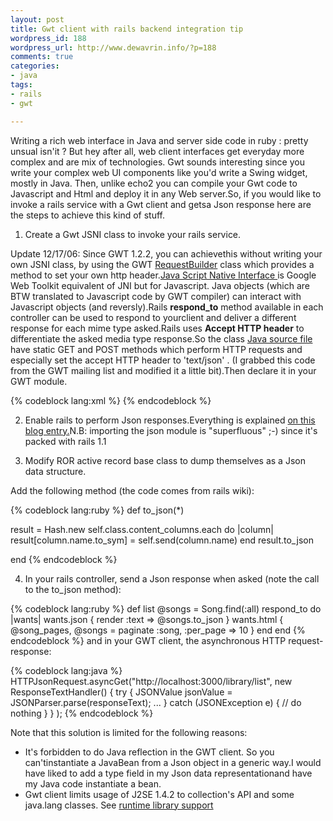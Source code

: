 ```yaml
--- 
layout: post
title: Gwt client with rails backend integration tip
wordpress_id: 188
wordpress_url: http://www.dewavrin.info/?p=188
comments: true
categories: 
- java
tags:
- rails
- gwt

---
```

<p>
Writing a rich web interface in Java and server side code in ruby : pretty unsual isn'it ? But hey after all, web client interfaces get everyday more complex and are mix of technologies. Gwt sounds interesting since you write your complex web UI components like you'd write a Swing widget, mostly in Java. 
Then, unlike echo2  you can compile your Gwt code to Javascript and Html and deploy it in any Web server.So, if you would like to invoke a rails service with a Gwt client and getsa Json response here are the steps to achieve this kind of stuff.
</p>

1) Create a Gwt JSNI class to invoke your rails service.

Update 12/17/06: Since GWT 1.2.2, you can achievethis without writing your own JSNI class, by using the GWT [RequestBuilder](http://code.google.com/webtoolkit/documentation/com.google.gwt.http.client.RequestBuilder.html) class which provides a method to set your own http header.[Java Script Native Interface ](http://code.google.com/webtoolkit/documentation/com.google.gwt.doc.DeveloperGuide.JavaScriptNativeInterface.html) is Google Web Toolkit equivalent of JNI but for Javascript. Java objects (which are BTW translated to Javascript code by GWT compiler) can interact with Javascript objects (and reversly).Rails **respond_to** method available in each controller can be used to respond to yourclient and deliver a different response for each mime type asked.Rails uses **Accept HTTP header** to differentiate the asked media type response.So the class [Java source file](http://www.dewavrin.info/code/HTTPJsonRequest.java) have static GET and POST methods which perform HTTP requests and especially set the accept HTTP header to 'text/json' . 
(I grabbed this code from the GWT mailing list and modified it a little bit).Then declare it in your GWT module.

{% codeblock lang:xml %}
<inherits name="biz.dewavrin.net.HTTPJsonRequest" />
{% endcodeblock %}

2) Enable rails to perform Json responses.Everything is explained [on this blog entry.](http://superfluo.org/blojsom/blog/pic/devel/2006/06/21/How-to-register-a-new-MIME-type-in-Rails.html)N.B: importing the json module is "superfluous" ;-) since it's packed with rails 1.1

3) Modify ROR active record base class to dump themselves as a Json data structure.

Add the following method (the code comes from rails wiki):

{% codeblock lang:ruby %}
def to_json(*)
 
  result = Hash.new
  self.class.content_columns.each do |column|
    result[column.name.to_sym] = self.send(column.name)
  end
  result.to_json
 
end
{% endcodeblock %}

4) In your rails controller, send a Json response when asked (note the call to the to_json method):

{% codeblock lang:ruby %}
def list
  @songs = Song.find(:all)
  respond_to do |wants|
    wants.json {
       render :text => @songs.to_json
    }
    wants.html {
        @song_pages, @songs = paginate :song, :per_page =&gt; 10
    }
  end
end
{% endcodeblock %}
and in your GWT client, the asynchronous HTTP request-response:

{% codeblock lang:java %}
 HTTPJsonRequest.asyncGet("http://localhost:3000/library/list", new ResponseTextHandler() {
        try { JSONValue jsonValue = JSONParser.parse(responseText); ... }
        catch (JSONException e) { // do nothing } 
 } );
{% endcodeblock %}

Note that this solution is limited for the following reasons:
- It's forbidden to do Java reflection in the GWT client. So you can'tinstantiate a JavaBean from a Json object in a generic way.I would have liked to add a type field in my Json data representationand have my Java code instantiate a bean.
- Gwt client limits usage of J2SE 1.4.2 to collection's API and some java.lang classes. See  [runtime library support](http://code.google.com/webtoolkit/documentation/com.google.gwt.doc.DeveloperGuide.Fundamentals.JavaToJavaScriptCompiler.JavaRuntimeSupport.html)
